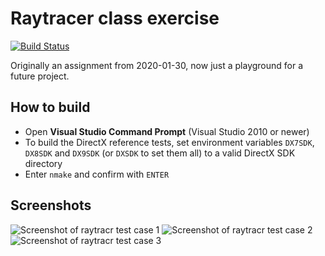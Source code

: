 # Raytracer class exercise
[![Build Status](https://travis-ci.org/ai4rei/raytracr.svg?branch=master)](https://travis-ci.org/ai4rei/raytracr)

Originally an assignment from 2020-01-30, now just a playground for a future project.

## How to build
* Open **Visual Studio Command Prompt** (Visual Studio 2010 or newer)
* To build the DirectX reference tests, set environment variables `DX7SDK`, `DX8SDK` and `DX9SDK` (or `DXSDK` to set them all) to a valid DirectX SDK directory
* Enter `nmake` and confirm with `ENTER`

## Screenshots
![Screenshot of raytracr test case 1](https://ai4rei.net/sites/nn/share/raytracr1.png)
![Screenshot of raytracr test case 2](https://ai4rei.net/sites/nn/share/raytracr2.png)
![Screenshot of raytracr test case 3](https://ai4rei.net/sites/nn/share/raytracr3.png)
